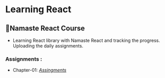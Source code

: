 # Learning React

## 🚀Namaste React Course


- Learning React library with Namaste React and tracking the progress. Uploading the daily assignments.

### Assignments : 
- Chapter-01: <a href="https://github.com/Ghosh-95/Namaste-React/tree/bd4df2b8b612cb162b60740f32fcd818fa4ca6ec/01react">*Assingments*</a>